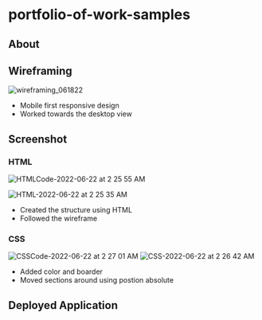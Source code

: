 # portfolio-of-work-samples

## About


## Wireframing
![wireframing_061822](https://user-images.githubusercontent.com/105767623/175026628-0f4d2c09-5cbb-49a6-859b-0371ad2f1b59.png)
* Mobile first responsive design
* Worked towards the desktop view

## Screenshot
### HTML
![HTMLCode-2022-06-22 at 2 25 55 AM](https://user-images.githubusercontent.com/105767623/175029430-5e0c6b69-2b59-440d-a53c-4eb001e3ef5e.png)

![HTML-2022-06-22 at 2 25 35 AM](https://user-images.githubusercontent.com/105767623/175028879-e45f6e55-acb5-44a3-8448-e00f65ea4747.png)
* Created the structure using HTML
* Followed the wireframe

### CSS
![CSSCode-2022-06-22 at 2 27 01 AM](https://user-images.githubusercontent.com/105767623/175029778-35235d49-3405-4699-a5ef-b94c4ecfc9ed.png)
![CSS-2022-06-22 at 2 26 42 AM](https://user-images.githubusercontent.com/105767623/175029795-d633354a-a903-4be1-b264-4a7419dd7a94.png)
* Added color and boarder
* Moved sections around using postion absolute


## Deployed Application
